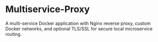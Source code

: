 # Multiservice-Proxy
A multi-service Docker application with Nginx reverse proxy, custom Docker networks, and optional TLS/SSL for secure local microservice routing.

